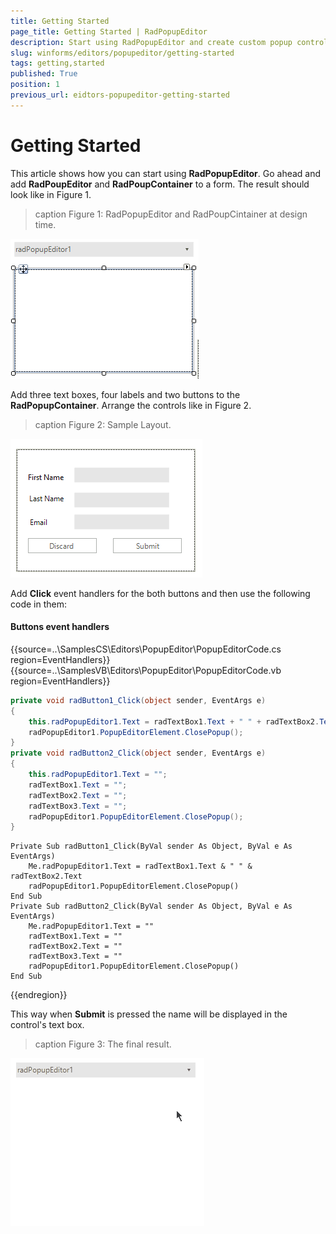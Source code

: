 ```yaml
---
title: Getting Started
page_title: Getting Started | RadPopupEditor
description: Start using RadPopupEditor and create custom popup controls.
slug: winforms/editors/popupeditor/getting-started
tags: getting,started
published: True
position: 1
previous_url: eidtors-popupeditor-getting-started
---
```


# Getting Started

This article shows how you can start using __RadPopupEditor__. Go ahead and add __RadPoupEditor__ and __RadPoupContainer__ to a form. The result should look like in Figure 1.
      
>caption Figure 1: RadPopupEditor and RadPoupCintainer at design time.

![eidtors-popupeditor-getting-started 001](images/eidtors-popupeditor-getting-started001.png)

Add three text boxes, four labels and two buttons to the __RadPopupContainer__. Arrange the controls like in Figure 2.
        
>caption Figure 2: Sample Layout.

![eidtors-popupeditor-getting-started 002](images/eidtors-popupeditor-getting-started002.png)

Add __Click__ event handlers for the both buttons and then use the following code in them:

#### Buttons event handlers 

{{source=..\SamplesCS\Editors\PopupEditor\PopupEditorCode.cs region=EventHandlers}} 
{{source=..\SamplesVB\Editors\PopupEditor\PopupEditorCode.vb region=EventHandlers}} 

````C#
private void radButton1_Click(object sender, EventArgs e)
{
    this.radPopupEditor1.Text = radTextBox1.Text + " " + radTextBox2.Text;
    radPopupEditor1.PopupEditorElement.ClosePopup();
}
private void radButton2_Click(object sender, EventArgs e)
{
    this.radPopupEditor1.Text = "";
    radTextBox1.Text = "";
    radTextBox2.Text = "";
    radTextBox3.Text = "";
    radPopupEditor1.PopupEditorElement.ClosePopup();
}

````
````VB.NET
Private Sub radButton1_Click(ByVal sender As Object, ByVal e As EventArgs)
    Me.radPopupEditor1.Text = radTextBox1.Text & " " & radTextBox2.Text
    radPopupEditor1.PopupEditorElement.ClosePopup()
End Sub
Private Sub radButton2_Click(ByVal sender As Object, ByVal e As EventArgs)
    Me.radPopupEditor1.Text = ""
    radTextBox1.Text = ""
    radTextBox2.Text = ""
    radTextBox3.Text = ""
    radPopupEditor1.PopupEditorElement.ClosePopup()
End Sub

````

{{endregion}} 

This way when __Submit__ is pressed the name will be displayed in the control's text box.
        
>caption Figure 3: The final result.

![eidtors-popupeditor-getting-started 003](images/eidtors-popupeditor-getting-started003.gif)
